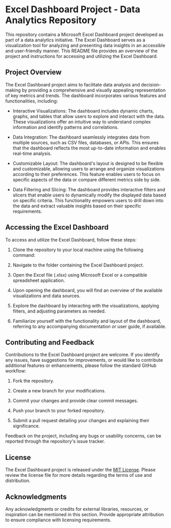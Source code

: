 # Excel Dashboard Project - Data Analytics Repository

This repository contains a Microsoft Excel Dashboard project developed as part of a data analytics initiative. The Excel Dashboard serves as a visualization tool for analyzing and presenting data insights in an accessible and user-friendly manner. This README file provides an overview of the project and instructions for accessing and utilizing the Excel Dashboard.

## Project Overview

The Excel Dashboard project aims to facilitate data analysis and decision-making by providing a comprehensive and visually appealing representation of key metrics and trends. The dashboard incorporates various features and functionalities, including:

- Interactive Visualizations: The dashboard includes dynamic charts, graphs, and tables that allow users to explore and interact with the data. These visualizations offer an intuitive way to understand complex information and identify patterns and correlations.

- Data Integration: The dashboard seamlessly integrates data from multiple sources, such as CSV files, databases, or APIs. This ensures that the dashboard reflects the most up-to-date information and enables real-time analysis.

- Customizable Layout: The dashboard's layout is designed to be flexible and customizable, allowing users to arrange and organize visualizations according to their preferences. This feature enables users to focus on specific aspects of the data or compare different metrics side by side.

- Data Filtering and Slicing: The dashboard provides interactive filters and slicers that enable users to dynamically modify the displayed data based on specific criteria. This functionality empowers users to drill down into the data and extract valuable insights based on their specific requirements.

## Accessing the Excel Dashboard

To access and utilize the Excel Dashboard, follow these steps:

1. Clone the repository to your local machine using the following command:

2. Navigate to the folder containing the Excel Dashboard project.

3. Open the Excel file (.xlsx) using Microsoft Excel or a compatible spreadsheet application.

4. Upon opening the dashboard, you will find an overview of the available visualizations and data sources.

5. Explore the dashboard by interacting with the visualizations, applying filters, and adjusting parameters as needed.

6. Familiarize yourself with the functionality and layout of the dashboard, referring to any accompanying documentation or user guide, if available.

## Contributing and Feedback

Contributions to the Excel Dashboard project are welcome. If you identify any issues, have suggestions for improvements, or would like to contribute additional features or enhancements, please follow the standard GitHub workflow:

1. Fork the repository.

2. Create a new branch for your modifications.

3. Commit your changes and provide clear commit messages.

4. Push your branch to your forked repository.

5. Submit a pull request detailing your changes and explaining their significance.

Feedback on the project, including any bugs or usability concerns, can be reported through the repository's issue tracker.

## License

The Excel Dashboard project is released under the [MIT License](LICENSE.md). Please review the license file for more details regarding the terms of use and distribution.

## Acknowledgments

Any acknowledgments or credits for external libraries, resources, or inspiration can be mentioned in this section. Provide appropriate attribution to ensure compliance with licensing requirements.
